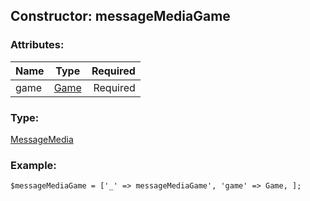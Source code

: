 ## Constructor: messageMediaGame  

### Attributes:

| Name     |    Type       | Required |
|----------|:-------------:|---------:|
|game|[Game](../types/Game.md) | Required|
### Type: 

[MessageMedia](../types/MessageMedia.md)
### Example:

```
$messageMediaGame = ['_' => messageMediaGame', 'game' => Game, ];
```